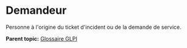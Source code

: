 Demandeur
=========

Personne à l'origine du ticket d'incident ou de la demande de service.

**Parent topic:** [Glossaire GLPI](../../glpi/glossary.html)
